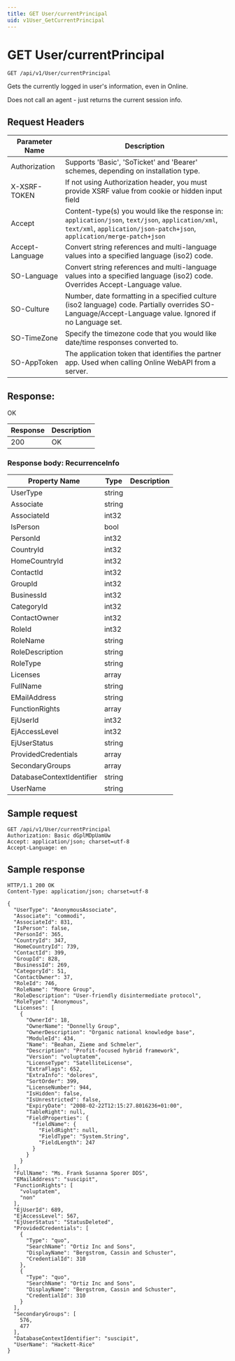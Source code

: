 ```yaml
---
title: GET User/currentPrincipal
uid: v1User_GetCurrentPrincipal
---
```


# GET User/currentPrincipal

```http
GET /api/v1/User/currentPrincipal
```

Gets the currently logged in user's information, even in Online.


Does not call an agent - just returns the current session info.







## Request Headers

| Parameter Name | Description |
|----------------|-------------|
| Authorization  | Supports 'Basic', 'SoTicket' and 'Bearer' schemes, depending on installation type. |
| X-XSRF-TOKEN   | If not using Authorization header, you must provide XSRF value from cookie or hidden input field |
| Accept         | Content-type(s) you would like the response in: `application/json`, `text/json`, `application/xml`, `text/xml`, `application/json-patch+json`, `application/merge-patch+json` |
| Accept-Language | Convert string references and multi-language values into a specified language (iso2) code. |
| SO-Language | Convert string references and multi-language values into a specified language (iso2) code. Overrides Accept-Language value. |
| SO-Culture | Number, date formatting in a specified culture (iso2 language) code. Partially overrides SO-Language/Accept-Language value. Ignored if no Language set. |
| SO-TimeZone | Specify the timezone code that you would like date/time responses converted to. |
| SO-AppToken | The application token that identifies the partner app. Used when calling Online WebAPI from a server. |


## Response:

OK

| Response | Description |
|----------------|-------------|
| 200 | OK |

### Response body: RecurrenceInfo

| Property Name | Type |  Description |
|----------------|------|--------------|
| UserType | string |  |
| Associate | string |  |
| AssociateId | int32 |  |
| IsPerson | bool |  |
| PersonId | int32 |  |
| CountryId | int32 |  |
| HomeCountryId | int32 |  |
| ContactId | int32 |  |
| GroupId | int32 |  |
| BusinessId | int32 |  |
| CategoryId | int32 |  |
| ContactOwner | int32 |  |
| RoleId | int32 |  |
| RoleName | string |  |
| RoleDescription | string |  |
| RoleType | string |  |
| Licenses | array |  |
| FullName | string |  |
| EMailAddress | string |  |
| FunctionRights | array |  |
| EjUserId | int32 |  |
| EjAccessLevel | int32 |  |
| EjUserStatus | string |  |
| ProvidedCredentials | array |  |
| SecondaryGroups | array |  |
| DatabaseContextIdentifier | string |  |
| UserName | string |  |

## Sample request

```http!
GET /api/v1/User/currentPrincipal
Authorization: Basic dGplMDpUamUw
Accept: application/json; charset=utf-8
Accept-Language: en
```

## Sample response

```http_
HTTP/1.1 200 OK
Content-Type: application/json; charset=utf-8

{
  "UserType": "AnonymousAssociate",
  "Associate": "commodi",
  "AssociateId": 831,
  "IsPerson": false,
  "PersonId": 365,
  "CountryId": 347,
  "HomeCountryId": 739,
  "ContactId": 399,
  "GroupId": 828,
  "BusinessId": 269,
  "CategoryId": 51,
  "ContactOwner": 37,
  "RoleId": 746,
  "RoleName": "Moore Group",
  "RoleDescription": "User-friendly disintermediate protocol",
  "RoleType": "Anonymous",
  "Licenses": [
    {
      "OwnerId": 18,
      "OwnerName": "Donnelly Group",
      "OwnerDescription": "Organic national knowledge base",
      "ModuleId": 434,
      "Name": "Beahan, Zieme and Schmeler",
      "Description": "Profit-focused hybrid framework",
      "Version": "voluptatem",
      "LicenseType": "SatelliteLicense",
      "ExtraFlags": 652,
      "ExtraInfo": "dolores",
      "SortOrder": 399,
      "LicenseNumber": 944,
      "IsHidden": false,
      "IsUnrestricted": false,
      "ExpiryDate": "2008-02-22T12:15:27.8016236+01:00",
      "TableRight": null,
      "FieldProperties": {
        "fieldName": {
          "FieldRight": null,
          "FieldType": "System.String",
          "FieldLength": 247
        }
      }
    }
  ],
  "FullName": "Ms. Frank Susanna Sporer DDS",
  "EMailAddress": "suscipit",
  "FunctionRights": [
    "voluptatem",
    "non"
  ],
  "EjUserId": 689,
  "EjAccessLevel": 567,
  "EjUserStatus": "StatusDeleted",
  "ProvidedCredentials": [
    {
      "Type": "quo",
      "SearchName": "Ortiz Inc and Sons",
      "DisplayName": "Bergstrom, Cassin and Schuster",
      "CredentialId": 310
    },
    {
      "Type": "quo",
      "SearchName": "Ortiz Inc and Sons",
      "DisplayName": "Bergstrom, Cassin and Schuster",
      "CredentialId": 310
    }
  ],
  "SecondaryGroups": [
    576,
    477
  ],
  "DatabaseContextIdentifier": "suscipit",
  "UserName": "Hackett-Rice"
}
```